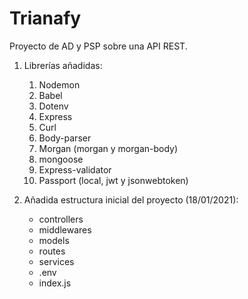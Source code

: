 # Trianafy

Proyecto de AD y PSP sobre una API REST.

1. Librerías añadidas: 
    1) Nodemon
    2) Babel
    3) Dotenv
    4) Express
    5) Curl
    6) Body-parser
    7) Morgan (morgan y morgan-body)
    8) mongoose
    9) Express-validator
    10) Passport (local, jwt y jsonwebtoken)

2. Añadida estructura inicial del proyecto (18/01/2021):
    - controllers
    - middlewares
    - models
    - routes
    - services
    - .env
    - index.js